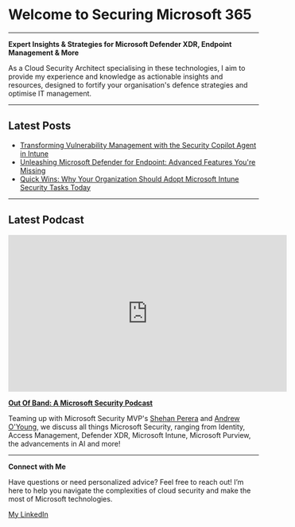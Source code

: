 # Welcome to Securing Microsoft 365

---

**Expert Insights & Strategies for Microsoft Defender XDR, Endpoint Management & More**

As a Cloud Security Architect specialising in these technologies, I aim to provide my experience and knowledge as actionable insights and resources, designed to fortify your organisation's defence strategies and optimise IT management.

---

## Latest Posts

- [Transforming Vulnerability Management with the Security Copilot Agent in Intune](./copilotsecurity/vulnerabilityremediationagent.md)
- [Unleashing Microsoft Defender for Endpoint: Advanced Features You're Missing](./defenderxdr/defenderendpoint/enablingdfefeatures.md)
- [Quick Wins: Why Your Organization Should Adopt Microsoft Intune Security Tasks Today](./endpoint/intune/quickwins-securitytasks.md)

---

## Latest Podcast

<iframe width="560" height="315" src="https://www.youtube.com/embed/fAIap8tPMWM?si=kh3o8Ng7L1qcosO-" title="YouTube video player" frameborder="0" allow="accelerometer; autoplay; clipboard-write; encrypted-media; gyroscope; picture-in-picture; web-share" referrerpolicy="strict-origin-when-cross-origin" allowfullscreen></iframe>

[**Out Of Band: A Microsoft Security Podcast**](./podcast/outofband/index.md)

Teaming up with Microsoft Security MVP's [Shehan Perera](https://www.linkedin.com/in/shehanperera85/) and [Andrew O'Young](https://www.linkedin.com/in/andrewoyoung/), we discuss all things Microsoft Security, ranging from Identity, Access Management, Defender XDR, Microsoft Intune, Microsoft Purview, the advancements in AI and more!

---

**Connect with Me**

Have questions or need personalized advice? Feel free to reach out! I’m here to help you navigate the complexities of cloud security and make the most of Microsoft technologies.

[My LinkedIn](https://www.linkedin.com/in/anthonyantoporter/)